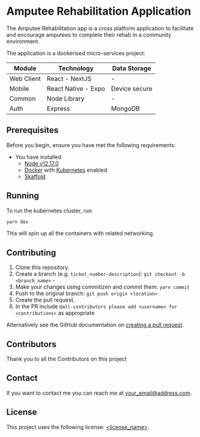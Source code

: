 # Amputee Rehabilitation Application

<!--- These are examples. See https://shields.io for others or to customize this set of shields. You might want to include dependencies, project status and licence info here --->

The Amputee Rehabilitation app is a cross platform application to facilitate and encourage amputees to complete their rehab in a community environment.

The application is a dockerised micro-services project:

| Module     | Technology          | Data Storage  |
| ---------- | ------------------- | ------------- |
| Web Client | React - NextJS      | -             |
| Mobile     | React Native - Expo | Device secure |
| Common     | Node Library        | -             |
| Auth       | Express             | MongoDB       |

## Prerequisites

Before you begin, ensure you have met the following requirements:

<!--- These are just example requirements. Add, duplicate or remove as required --->

- You have installed
  - [Node v12.17.0](https://nodejs.org/en/)
  - [Docker](https://www.docker.com/) with [Kubernetes](https://kubernetes.io/) enabled
  - [Skaffold](https://skaffold.dev/)

## Running

To run the kubernetes cluster, run

```bash
yarn dev
```

This will spin up all the containers with related networking.

## Contributing

<!--- If your README is long or you have some specific process or steps you want contributors to follow, consider creating a separate CONTRIBUTING.md file--->

1. Clone this repository.
2. Create a branch (e.g. `ticket_number-description`): `git checkout -b <branch_name>` -
3. Make your changes using commitizen and commit them: `yarn commit`
4. Push to the original branch: `git push origin <location>`
5. Create the pull request.
6. In the PR include `@all-contributors please add <username> for <contributions>` as appropriate

Alternatively see the GitHub documentation on [creating a pull request](https://help.github.com/en/github/collaborating-with-issues-and-pull-requests/creating-a-pull-request).

## Contributors

Thank you to all the Contributors on this project

## Contact

If you want to contact me you can reach me at <your_email@address.com>.

## License

<!--- If you're not sure which open license to use see https://choosealicense.com/--->

This project uses the following license: [<license_name>](link).
